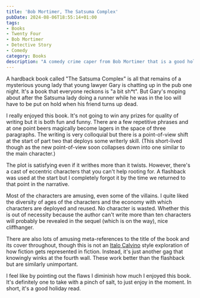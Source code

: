 ```yaml
---
title: 'Bob Mortimer, The Satsuma Complex'
pubDate: 2024-08-06T18:55:14+01:00
tags:
- Books
- Twenty Four
- Bob Mortimer
- Detective Story
- Comedy
category: Books
description: "A comedy crime caper from Bob Mortimer that is a good holiday read."
---
```

A hardback book called "The Satsuma Complex" is all that remains of a mysterious young lady that young lawyer Gary is chatting up in the pub one night. It's a book that everyone reckons is "a bit sh*t". But Gary's moping about after the Satsuma lady doing a runner while he was in the loo will have to be put on hold when his friend turns up dead.

I really enjoyed this book. It's not going to win any prizes for quality of writing but it is both fun and funny. There are a few repetitive phrases and at one point beers magically become lagers in the space of three paragraphs. The writing is very colloquial but there is a point-of-view shift at the start of part two that deploys some writerly skill. (This short-lived though as the new point-of-view soon collapses down into one similar to the main character.) 

The plot is satisfying even if it writhes more than it twists. However, there's a cast of eccentric characters that you can't help rooting for. A flashback was used at the start but I completely forgot it by the time we returned to that point in the narrative.

Most of the characters are amusing, even some of the villains. I quite liked the diversity of ages of the characters and the economy with which characters are deployed and reused. No character is wasted. Whether this is out of necessity because the author can't write more than ten characters will probably be revealed in the sequel (which is on the way), nice cliffhanger.

There are also lots of amusing meta-references to the title of the book and its cover throughout, though this is not an [Italo Calvino](/tags/italo-calvino/) style exploration of how fiction gets represented in fiction. Instead, it's just another gag that knowingly winks at the fourth wall. These work better than the flashback but are similarly unimportant.

I feel like by pointing out the flaws I diminish how much I enjoyed this book. It's definitely one to take with a pinch of salt, to just enjoy in the moment. In short, it's a good holiday read.